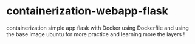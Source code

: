 # containerization-webapp-flask
containerization simple app flask with Docker using Dockerfile and using the base image ubuntu for more practice and learning more the layers !
